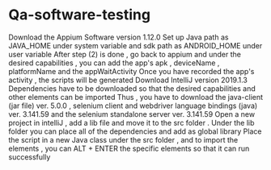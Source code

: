 # Qa-software-testing
Download the Appium Software version 1.12.0  Set up Java path as JAVA_HOME under system variable and sdk path as ANDROID_HOME under user variable  After step (2) is done , go back to appium and under the desired capabilities , you can add the app's apk , deviceName , platformName and the appWaitActivity  Once you have recorded the app's activity , the scripts will be generated  Download IntelliJ version 2019.1.3 Dependencies have to be downloaded so that the desired capabilities and other elements can be imported  Thus , you have to download the java-client (jar file) ver. 5.0.0 , selenium client and webdriver language bindings (java) ver. 3.141.59 and the selenium standalone server ver. 3.141.59 Open a new project in intelliJ , add a lib file and move it to the src folder . Under the lib folder you can place all of the dependencies and add as global library  Place the script in a new Java class under the src folder , and to import the elements , you can ALT + ENTER the specific elements so that it can run successfully 
